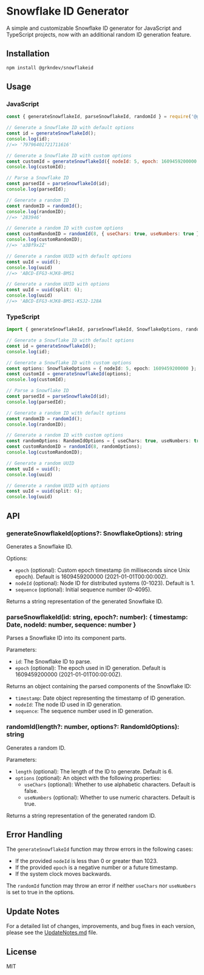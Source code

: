 # Snowflake ID Generator

A simple and customizable Snowflake ID generator for JavaScript and TypeScript projects, now with an additional random ID generation feature.

## Installation

```bash
npm install @grkndev/snowflakeid
```

## Usage

### JavaScript

```javascript
const { generateSnowflakeId, parseSnowflakeId, randomId } = require('@grkndev/snowflakeid');

// Generate a Snowflake ID with default options
const id = generateSnowflakeId();
console.log(id);
//=> '79796401721711616'

// Generate a Snowflake ID with custom options
const customId = generateSnowflakeId({ nodeId: 5, epoch: 1609459200000 });
console.log(customId);

// Parse a Snowflake ID
const parsedId = parseSnowflakeId(id);
console.log(parsedId);

// Generate a random ID
const randomID = randomId();
console.log(randomID);
//=> '283946'

// Generate a random ID with custom options
const customRandomID = randomId(8, { useChars: true, useNumbers: true });
console.log(customRandomID);
//=> 'a3Bf9x2Z'

// Generate a random UUID with default options
const uuId = uuid();
console.log(uuid)
//=> 'ABCD-EFG3-HJK8-BMS1

// Generate a random UUID with options
const uuId = uuid(split: 6);
console.log(uuid)
//=> 'ABCD-EFG3-HJK8-BMS1-KSJ2-128A

```

### TypeScript

```typescript
import { generateSnowflakeId, parseSnowflakeId, SnowflakeOptions, randomId, RandomIdOptions } from '@grkndev/snowflakeid';

// Generate a Snowflake ID with default options
const id = generateSnowflakeId();
console.log(id);

// Generate a Snowflake ID with custom options
const options: SnowflakeOptions = { nodeId: 5, epoch: 1609459200000 };
const customId = generateSnowflakeId(options);
console.log(customId);

// Parse a Snowflake ID
const parsedId = parseSnowflakeId(id);
console.log(parsedId);

// Generate a random ID with default options
const randomID = randomId();
console.log(randomID);

// Generate a random ID with custom options
const randomOptions: RandomIdOptions = { useChars: true, useNumbers: true };
const customRandomID = randomId(8, randomOptions);
console.log(customRandomID);

// Generate a random UUID
const uuId = uuid();
console.log(uuid)

// Generate a random UUID with options
const uuId = uuid(split: 6);
console.log(uuid)
```

## API

### generateSnowflakeId(options?: SnowflakeOptions): string

Generates a Snowflake ID.

Options:
- `epoch` (optional): Custom epoch timestamp (in milliseconds since Unix epoch). Default is 1609459200000 (2021-01-01T00:00:00Z).
- `nodeId` (optional): Node ID for distributed systems (0-1023). Default is 1.
- `sequence` (optional): Initial sequence number (0-4095).

Returns a string representation of the generated Snowflake ID.

### parseSnowflakeId(id: string, epoch?: number): { timestamp: Date, nodeId: number, sequence: number }

Parses a Snowflake ID into its component parts.

Parameters:
- `id`: The Snowflake ID to parse.
- `epoch` (optional): The epoch used in ID generation. Default is 1609459200000 (2021-01-01T00:00:00Z).

Returns an object containing the parsed components of the Snowflake ID:
- `timestamp`: Date object representing the timestamp of ID generation.
- `nodeId`: The node ID used in ID generation.
- `sequence`: The sequence number used in ID generation.

### randomId(length?: number, options?: RandomIdOptions): string

Generates a random ID.

Parameters:
- `length` (optional): The length of the ID to generate. Default is 6.
- `options` (optional): An object with the following properties:
  - `useChars` (optional): Whether to use alphabetic characters. Default is false.
  - `useNumbers` (optional): Whether to use numeric characters. Default is true.

Returns a string representation of the generated random ID.

## Error Handling

The `generateSnowflakeId` function may throw errors in the following cases:
- If the provided `nodeId` is less than 0 or greater than 1023.
- If the provided `epoch` is a negative number or a future timestamp.
- If the system clock moves backwards.

The `randomId` function may throw an error if neither `useChars` nor `useNumbers` is set to true in the options.

## Update Notes

For a detailed list of changes, improvements, and bug fixes in each version, please see the [UpdateNotes.md](./UpdateNotes.md) file.

## License

MIT